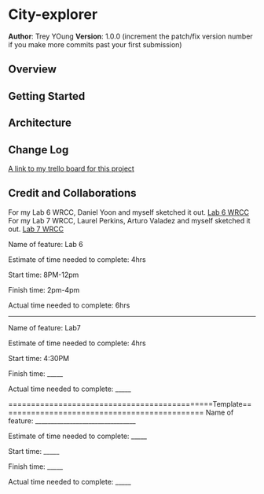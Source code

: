 # City-explorer

**Author**: Trey YOung
**Version**: 1.0.0 (increment the patch/fix version number if you make more commits past your first submission)

## Overview
<!-- Provide a high level overview of what this application is and why you are building it, beyond the fact that it's an assignment for this class. (i.e. What's your problem domain?) -->

## Getting Started
<!-- What are the steps that a user must take in order to build this app on their own machine and get it running? -->

## Architecture
<!-- Provide a detailed description of the application design. What technologies (languages, libraries, etc) you're using, and any other relevant design information. -->

## Change Log
<!-- Use this area to document the iterative changes made to your application as each feature is successfully implemented. Use time stamps. Here's an example:

01-01-2001 4:59pm - Application now has a fully-functional express server, with a GET route for the location resource. -->
[A link to my trello board for this project](https://trello.com/b/gC2nK98c)
## Credit and Collaborations
<!-- Give credit (and a link) to other people or resources that helped you build this application. -->
For my Lab 6 WRCC, Daniel Yoon and myself sketched it out. 
[Lab 6 WRCC](https://docs.google.com/drawings/d/1Tkxp3Tv0wyyU8MDvq5erv-_a8AJENkYlkxesk4n3XBg/edit)
For my Lab 7 WRCC, Laurel Perkins, Arturo Valadez and myself sketched it out. 
[Lab 7 WRCC](https://docs.google.com/drawings/d/1hTCB9uyRBhU90Edg4LKK2CSb-1urZN1S1_HH6GuVr2s/edit)



Name of feature: Lab 6

Estimate of time needed to complete: 4hrs

Start time: 8PM-12pm

Finish time: 2pm-4pm

Actual time needed to complete: 6hrs

------------------------------------------------------------------------------------------

Name of feature: Lab7

Estimate of time needed to complete: 4hrs

Start time: 4:30PM

Finish time: _____

Actual time needed to complete: _____

=============================================Template=============================================
Name of feature: ________________________________

Estimate of time needed to complete: _____

Start time: _____

Finish time: _____

Actual time needed to complete: _____
